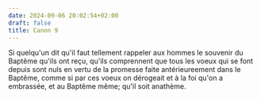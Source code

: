 ```yaml
---
date: 2024-09-06 20:02:54+02:00
draft: false
title: Canon 9
---
```





Si quelqu'un dit qu'il faut tellement rappeler aux hommes le souvenir du Baptême qu'ils ont reçu, qu'ils comprennent que tous les voeux qui se font depuis sont nuls en vertu de la promesse faite antérieureement dans le Baptême, comme si par ces voeux on dérogeait et à la foi qu'on a embrassée, et au Baptême même; qu'il soit anathème.

